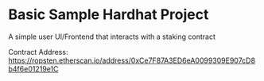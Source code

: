 # Basic Sample Hardhat Project

A simple user UI/Frontend that interacts with a staking contract

Contract Address:
https://ropsten.etherscan.io/address/0xCe7F87A3ED6eA0099309E907cD8b4f6e01219e1C
